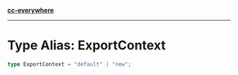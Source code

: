 [**cc-everywhere**](../../../../../index.md)

***

# Type Alias: ExportContext

```ts
type ExportContext = "default" | "new";
```
